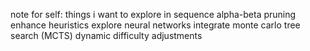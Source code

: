 note for self:
things i want to explore in sequence
alpha-beta pruning
enhance heuristics
explore neural networks
integrate monte carlo tree search (MCTS)
dynamic difficulty adjustments
